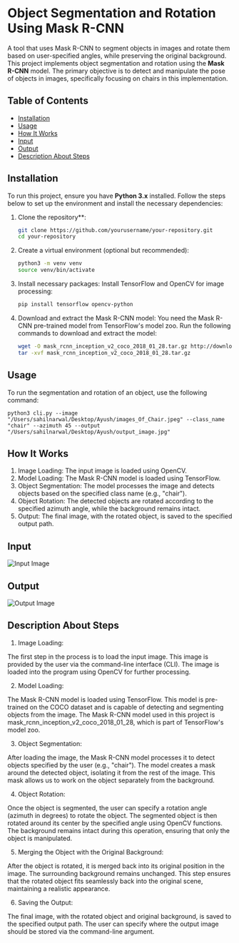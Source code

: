 
# Object Segmentation and Rotation Using Mask R-CNN

A tool that uses Mask R-CNN to segment objects in images and rotate them based on user-specified angles, while preserving the original background. This project implements object segmentation and rotation using the **Mask R-CNN** model. The primary objective is to detect and manipulate the pose of objects in images, specifically focusing on chairs in this implementation.

## Table of Contents
- [Installation](#installation)
- [Usage](#usage)
- [How It Works](#how-it-works)
- [Input](#Input)
- [Output](#Output)
- [Description About Steps](#Description-About-Steps)

## Installation

To run this project, ensure you have **Python 3.x** installed. Follow the steps below to set up the environment and install the necessary dependencies:

1. Clone the repository**:
   ```bash
   git clone https://github.com/yourusername/your-repository.git
   cd your-repository

2. Create a virtual environment (optional but recommended):
   ```bash
   python3 -m venv venv
   source venv/bin/activate
3. Install necessary packages: Install TensorFlow and OpenCV for image processing:
   ```bash
   pip install tensorflow opencv-python
4. Download and extract the Mask R-CNN model: You need the Mask R-CNN pre-trained model from TensorFlow's model zoo. Run the following commands to download and extract the model:
   ```bash
   wget -O mask_rcnn_inception_v2_coco_2018_01_28.tar.gz http://download.tensorflow.org/models/mask_rcnn_inception_v2_coco_2018_01_28.tar.gz
   tar -xvf mask_rcnn_inception_v2_coco_2018_01_28.tar.gz
   
## Usage

To run the segmentation and rotation of an object, use the following command:

```python3 cli.py --image "/Users/sahilnarwal/Desktop/Ayush/images_Of_Chair.jpeg" --class_name "chair" --azimuth 45 --output "/Users/sahilnarwal/Desktop/Ayush/output_image.jpg"```

## How It Works

1. Image Loading: The input image is loaded using OpenCV.
2. Model Loading: The Mask R-CNN model is loaded using TensorFlow.
3. Object Segmentation: The model processes the image and detects objects based on the specified class name (e.g., "chair").
4. Object Rotation: The detected objects are rotated according to the specified azimuth angle, while the background remains intact.
5. Output: The final image, with the rotated object, is saved to the specified output path.

## Input

![Input Image](https://github.com/Ayush-chanchal/Object-Segmentation-and-Rotation-Using-Mask-R-CNN/blob/main/images_Of_Chair.jpeg "Input")

## Output

![Output Image](https://github.com/Ayush-chanchal/Object-Segmentation-and-Rotation-Using-Mask-R-CNN/blob/main/image.png "Output")

## Description About Steps

1. Image Loading:

The first step in the process is to load the input image. This image is provided by the user via the command-line interface (CLI).
The image is loaded into the program using OpenCV for further processing.

2. Model Loading:

The Mask R-CNN model is loaded using TensorFlow. This model is pre-trained on the COCO dataset and is capable of detecting and segmenting objects from the image.
The Mask R-CNN model used in this project is mask_rcnn_inception_v2_coco_2018_01_28, which is part of TensorFlow's model zoo.

3. Object Segmentation:

After loading the image, the Mask R-CNN model processes it to detect objects specified by the user (e.g., "chair").
The model creates a mask around the detected object, isolating it from the rest of the image. This mask allows us to work on the object separately from the background.

4. Object Rotation:

Once the object is segmented, the user can specify a rotation angle (azimuth in degrees) to rotate the object.
The segmented object is then rotated around its center by the specified angle using OpenCV functions. The background remains intact during this operation, ensuring that only the object is manipulated.

5. Merging the Object with the Original Background:

After the object is rotated, it is merged back into its original position in the image. The surrounding background remains unchanged.
This step ensures that the rotated object fits seamlessly back into the original scene, maintaining a realistic appearance.

6. Saving the Output:

The final image, with the rotated object and original background, is saved to the specified output path.
The user can specify where the output image should be stored via the command-line argument.


